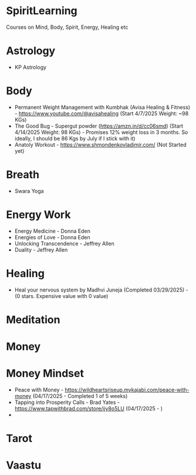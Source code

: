 # SpiritLearning
Courses on Mind, Body, Spirit, Energy, Healing etc

# Astrology
- KP Astrology

# Body
- Permanent Weight Management with Kumbhak (Avisa Healing & Fitness) - https://www.youtube.com/@avisahealing (Start 4/7/2025 Weight: ~98 KGs)
- The Good Bug - Supergut powder (https://amzn.in/d/cc06smd) (Start 4/14/2025 Weight: 98 KGs) - Promises 12% weight loss in 3 months. So ideally, I should be 86 Kgs by July if I stick with it)
- Anatoly Workout - https://www.shmondenkovladimir.com/ (Not Started yet)

# Breath
- Swara Yoga

# Energy Work
- Energy Medicine - Donna Eden
- Energies of Love - Donna Eden
- Unlocking Transcendence - Jeffrey Allen
- Duality - Jeffrey Allen 

# Healing
- Heal your nervous system by Madhvi Juneja (Completed 03/29/2025)  - (0 stars. Expensive value with 0 value)

# Meditation

# Money
# Money Mindset
- Peace with Money - https://wildheartsriseup.mykajabi.com/peace-with-money (04/17/2025 - Completed 1 of 5 weeks)
- Tapping into Prosperity Calls - Brad Yates - https://www.tapwithbrad.com/store/ijy8o5LU (04/17/2025 - )
- 
# Tarot

# Vaastu
